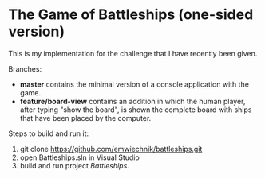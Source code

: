 # The Game of Battleships (one-sided version)
This is my implementation for the challenge that I have recently been given.

Branches:
- **master** contains the minimal version of a console application with the game.
- **feature/board-view** contains an addition in which the human player, after typing "show the board", is shown the complete board with ships that have been placed by the computer.

Steps to build and run it:
1. git clone https://github.com/emwiechnik/battleships.git
2. open Battleships.sln in Visual Studio
3. build and run project *Battleships*.
